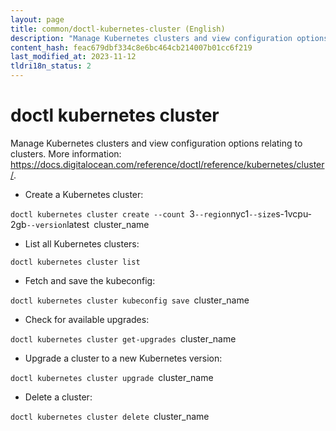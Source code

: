 ```yaml
---
layout: page
title: common/doctl-kubernetes-cluster (English)
description: "Manage Kubernetes clusters and view configuration options relating to clusters."
content_hash: feac679dbf334c8e6bc464cb214007b01cc6f219
last_modified_at: 2023-11-12
tldri18n_status: 2
---
```

# doctl kubernetes cluster

Manage Kubernetes clusters and view configuration options relating to clusters.
More information: <https://docs.digitalocean.com/reference/doctl/reference/kubernetes/cluster/>.

- Create a Kubernetes cluster:

`doctl kubernetes cluster create --count `<span class="tldr-var badge badge-pill bg-dark-lm bg-white-dm text-white-lm text-dark-dm font-weight-bold">3</span>` --region `<span class="tldr-var badge badge-pill bg-dark-lm bg-white-dm text-white-lm text-dark-dm font-weight-bold">nyc1</span>` --size `<span class="tldr-var badge badge-pill bg-dark-lm bg-white-dm text-white-lm text-dark-dm font-weight-bold">s-1vcpu-2gb</span>` --version `<span class="tldr-var badge badge-pill bg-dark-lm bg-white-dm text-white-lm text-dark-dm font-weight-bold">latest</span>` `<span class="tldr-var badge badge-pill bg-dark-lm bg-white-dm text-white-lm text-dark-dm font-weight-bold">cluster_name</span>

- List all Kubernetes clusters:

`doctl kubernetes cluster list`

- Fetch and save the kubeconfig:

`doctl kubernetes cluster kubeconfig save `<span class="tldr-var badge badge-pill bg-dark-lm bg-white-dm text-white-lm text-dark-dm font-weight-bold">cluster_name</span>

- Check for available upgrades:

`doctl kubernetes cluster get-upgrades `<span class="tldr-var badge badge-pill bg-dark-lm bg-white-dm text-white-lm text-dark-dm font-weight-bold">cluster_name</span>

- Upgrade a cluster to a new Kubernetes version:

`doctl kubernetes cluster upgrade `<span class="tldr-var badge badge-pill bg-dark-lm bg-white-dm text-white-lm text-dark-dm font-weight-bold">cluster_name</span>

- Delete a cluster:

`doctl kubernetes cluster delete `<span class="tldr-var badge badge-pill bg-dark-lm bg-white-dm text-white-lm text-dark-dm font-weight-bold">cluster_name</span>
